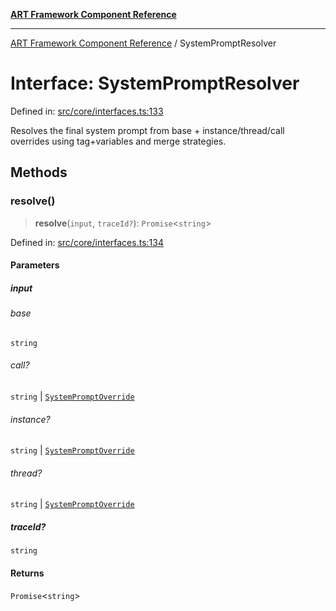 [**ART Framework Component Reference**](../README.md)

***

[ART Framework Component Reference](../README.md) / SystemPromptResolver

# Interface: SystemPromptResolver

Defined in: [src/core/interfaces.ts:133](https://github.com/hashangit/ART/blob/1e49ae91e230443ba790ac800658233963b3d60c/src/core/interfaces.ts#L133)

Resolves the final system prompt from base + instance/thread/call overrides
using tag+variables and merge strategies.

## Methods

### resolve()

> **resolve**(`input`, `traceId?`): `Promise`\<`string`\>

Defined in: [src/core/interfaces.ts:134](https://github.com/hashangit/ART/blob/1e49ae91e230443ba790ac800658233963b3d60c/src/core/interfaces.ts#L134)

#### Parameters

##### input

###### base

`string`

###### call?

`string` \| [`SystemPromptOverride`](SystemPromptOverride.md)

###### instance?

`string` \| [`SystemPromptOverride`](SystemPromptOverride.md)

###### thread?

`string` \| [`SystemPromptOverride`](SystemPromptOverride.md)

##### traceId?

`string`

#### Returns

`Promise`\<`string`\>
